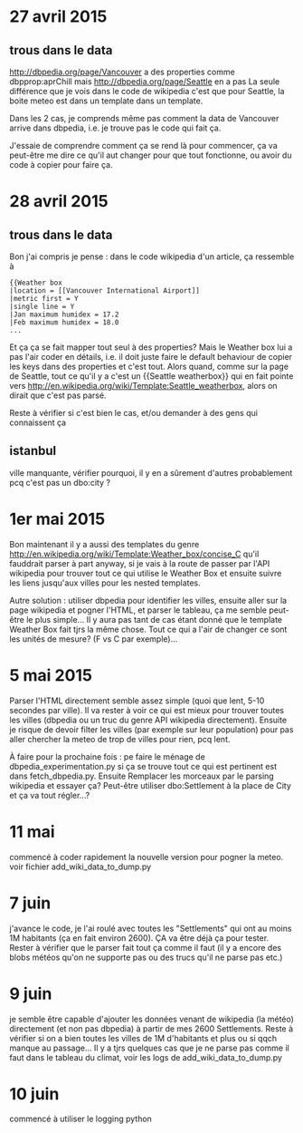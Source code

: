 27 avril 2015
==================

trous dans le data
-------------------

http://dbpedia.org/page/Vancouver  a des properties comme dbpprop:aprChill
mais http://dbpedia.org/page/Seattle en a pas
La seule différence que je vois dans le code de wikipedia c'est que pour
Seattle, la boite meteo est dans un template dans un template.

Dans les 2 cas, je comprends même pas comment la data de Vancouver arrive dans
dbpedia, i.e. je trouve pas le code qui fait ça.

J'essaie de comprendre comment ça se rend là pour commencer, ça va peut-être
me dire ce qu'il aut changer pour que tout fonctionne, ou avoir du code à copier
pour faire ça.

28 avril 2015
=============

trous dans le data
---------------------

Bon j'ai compris je pense : dans le code wikipedia d'un article, ça ressemble à

    {{Weather box
    |location = [[Vancouver International Airport]]
    |metric first = Y
    |single line = Y
    |Jan maximum humidex = 17.2
    |Feb maximum humidex = 18.0
    ...

Et ça ça se fait mapper tout seul à des properties?
Mais le Weather box lui a pas l'air coder en détails, i.e. il doit juste faire
le default behaviour de copier les keys dans des properties et c'est tout.
Alors quand, comme sur la page de Seattle, tout ce qu'il y a c'est un 
{{Seattle weatherbox}} qui en fait pointe vers
http://en.wikipedia.org/wiki/Template:Seattle_weatherbox,
alors on dirait que c'est pas parsé.

Reste à vérifier si c'est bien le cas, et/ou demander à des gens qui
connaissent ça


istanbul
--------

ville manquante, vérifier pourquoi, il y en a sûrement d'autres
probablement pcq c'est pas un dbo:city ?

1er mai 2015
=============

Bon maintenant il y a aussi des templates du genre
http://en.wikipedia.org/wiki/Template:Weather_box/concise_C
qu'il fauddrait parser à part anyway, si je vais à la route de passer par
l'API wikipedia pour trouver tout ce qui utilise le Weather Box et ensuite 
suivre les liens jusqu'aux villes pour les nested templates.

Autre solution : utiliser dbpedia pour identifier les villes, ensuite aller
sur la page wikipedia et pogner l'HTML, et parser le tableau, ça me semble
peut-être le plus simple... Il y aura pas tant de cas étant donné que le
template Weather Box fait tjrs la même chose. Tout ce qui a l'air de changer
ce sont les unités de mesure? (F vs C par exemple)...

5 mai 2015
===========
Parser l'HTML directement semble assez simple (quoi que lent, 5-10 secondes par
ville). Il va rester à voir ce qui est mieux pour trouver toutes les villes
(dbpedia ou un truc du genre API wikipedia directement). Ensuite je risque de
devoir filter les villes (par exemple sur leur population) pour pas aller chercher
la meteo de trop de villes pour rien, pcq lent. 

À faire pour la prochaine fois : pe faire le ménage de dbpedia_experimentation.py
si ça se trouve tout ce qui est pertinent est dans fetch_dbpedia.py. Ensuite
Remplacer les morceaux par le parsing wikipedia et essayer ça? Peut-être utiliser
dbo:Settlement à la place de City et ça va tout régler...?


11 mai
========
commencé à coder rapidement la nouvelle version pour pogner la meteo. voir fichier
add_wiki_data_to_dump.py


7 juin
======
j'avance le code, je l'ai roulé avec toutes les "Settlements" qui ont au moins
1M habitants (ça en fait environ 2600). ÇA va être déjà ça pour tester.
Rester à vérifier que le parser fait tout ça comme il faut (il y a encore des
blobs météos qu'on ne supporte pas ou des trucs qu'il ne parse pas etc.)


9 juin
=======
je semble être capable d'ajouter les données venant de wikipedia (la météo)
directement (et non pas dbpedia) à partir de mes 2600 Settlements. Reste à
vérifier si on a bien toutes les villes de 1M d'habitants et plus ou si qqch
manque au passage...
Il y a tjrs quelques cas que je ne parse pas comme il faut dans le tableau du
climat, voir les logs de add_wiki_data_to_dump.py

10 juin
========
commencé à utiliser le logging python
